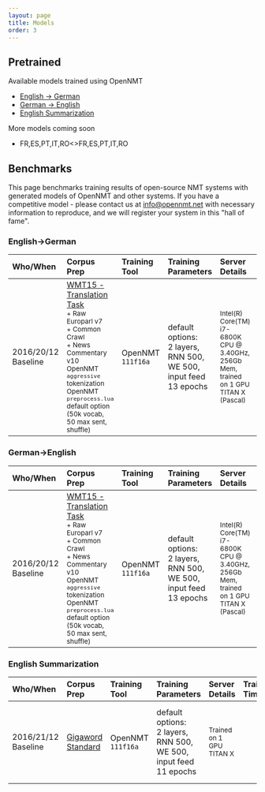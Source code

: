 ```yaml
---
layout: page
title: Models
order: 3
---
```


## Pretrained


Available models trained using OpenNMT

* [English -> German](https://s3.amazonaws.com/opennmt-models/onmt_baseline_wmt15-all.en-de_epoch13_7.19.t7)
* [German -> English](https://s3.amazonaws.com/opennmt-models/onmt_baseline_wmt15-all.de-en_epoch13_8.98.t7)
* [English Summarization](https://s3.amazonaws.com/opennmt-models/sum_model_epoch11_14.62.t7)

More models coming soon

* FR,ES,PT,IT,RO<>FR,ES,PT,IT,RO


## Benchmarks

This page benchmarks training results of open-source NMT systems with generated models of OpenNMT and other systems.
If you have a competitive model - please contact us at info@opennmt.net with necessary information to reproduce, and we will register your system in this "hall of fame".


### English->German

| Who/When      | Corpus Prep     | Training Tool | Training Parameters | Server Details | Training Time/Memory | Scores | Model |
|:------------- |:--------------- |:-------------|:-------------------|:---------------|:-------------|:------|:-----|
| 2016/20/12<br>Baseline | [WMT15 - Translation Task](http://www.statmt.org/wmt15/translation-task.html)<br><small>+ Raw Europarl v7<br>+ Common Crawl<br>+ News Commentary v10<br>OpenNMT `aggressive` tokenization<br>OpenNMT `preprocess.lua` default option (50k vocab, 50 max sent, shuffle) | OpenNMT `111f16a` | default options:<br>2 layers, RNN 500, WE 500, input feed<br>13 epochs | <small>Intel(R) Core(TM) i7-6800K CPU @ 3.40GHz, 256Gb Mem, trained on 1 GPU TITAN X (Pascal) | 355 min/epoch, 2.5Gb GPU usage | valid newstest2013:<br>PPL: 7.19<br>newstest2014 (cleaned):<br>NIST=5.5376<br>BLEU=0.1702 | 692M [here](https://s3.amazonaws.com/opennmt-models/onmt_baseline_wmt15-all.en-de_epoch13_7.19.t7) |

### German->English

| Who/When      | Corpus Prep     | Training Tool | Training Parameters | Server Details | Training Time/Memory | Scores | Model |
|:------------- |:--------------- |:-------------|:-------------------|:---------------|:-------------|:------|:-----|
| 2016/20/12<br>Baseline | [WMT15 - Translation Task](http://www.statmt.org/wmt15/translation-task.html)<br><small>+ Raw Europarl v7<br>+ Common Crawl<br>+ News Commentary v10<br>OpenNMT `aggressive` tokenization<br>OpenNMT `preprocess.lua` default option (50k vocab, 50 max sent, shuffle) | OpenNMT `111f16a` | default options:<br>2 layers, RNN 500, WE 500, input feed<br>13 epochs | <small>Intel(R) Core(TM) i7-6800K CPU @ 3.40GHz, 256Gb Mem, trained on 1 GPU TITAN X (Pascal) | 346 min/epoch, 2.5Gb GPU usage | valid newstest2013:<br>PPL: 8.98<br>newstest2014 (cleaned):<br>NIST=6.4531<br>BLEU=0.2067 | 692M [here](https://s3.amazonaws.com/opennmt-models/onmt_baseline_wmt15-all.de-en_epoch13_8.98.t7) |

### English Summarization

| Who/When      | Corpus Prep     | Training Tool | Training Parameters | Server Details | Training Time/Memory | Scores | Model |
|:------------- |:--------------- |:-------------|:-------------------|:---------------|:-------------|:------|:-----|
| 2016/21/12<br>Baseline | [Gigaword Standard](https://github.com/harvardnlp/sent-summary) | OpenNMT `111f16a` | default options:<br>2 layers, RNN 500, WE 500, input feed<br>11 epochs | <small>Trained on 1 GPU TITAN X  |  | Gigaword F-Score R1: 33.13 R2: 16.09 RL: 31.00  | 572M [here](https://s3.amazonaws.com/opennmt-models/sum_model_epoch11_14.62.t7) |

